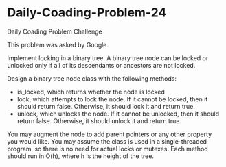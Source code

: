 # Daily-Coading-Problem-24
Daily Coading Problem Challenge

This problem was asked by Google.

Implement locking in a binary tree. A binary tree node can be locked or unlocked only if all of its descendants or ancestors are not locked.

Design a binary tree node class with the following methods:

 * is_locked, which returns whether the node is locked
 * lock, which attempts to lock the node. If it cannot be locked, then it should return false. Otherwise, it          should   lock it and return true.
 * unlock, which unlocks the node. If it cannot be unlocked, then it should return false. Otherwise, it should        unlock it and return true.
 
You may augment the node to add parent pointers or any other property you would like. You may assume the class is used in a single-threaded program, so there is no need for actual locks or mutexes. Each method should run in O(h), where h is the height of the tree.
